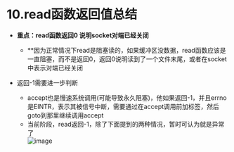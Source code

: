 # 10.read函数返回值总结  

* **重点：read函数返回0  说明socket对端已经关闭**  
    * **因为正常情况下read是阻塞读的，如果缓冲区没数据，read函数应该是一直阻塞，而不是返回0，返回0说明读到了一个文件末尾，或者在socket中表示对端已经关闭  

* 返回-1需要进一步判断  
    * accept也是慢速系统调用(可能导致永久阻塞)，他如果返回-1，并且errno是EINTR，表示其被信号中断，需要通过在accept调用前加标签，然后goto到那里继续调用accept  
    * 当前阶段，read返回-1，除了下面提到的两种情况，暂时可认为就是异常了  
![image](https://user-images.githubusercontent.com/58176267/177460204-a59d6bc4-74ba-4b19-9a46-7085ec4eba03.png)  
